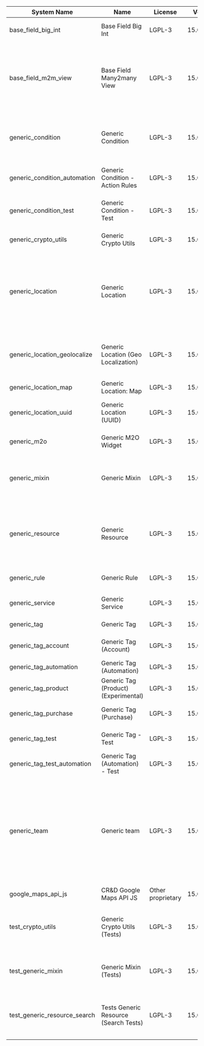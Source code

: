 | System Name | Name | License | Version | Summary | Price |
|---|---|---|---|---|---|
| base_field_big_int | Base Field Big Int | LGPL-3 | 15.0.0.4.0 | BigInt field implementation for Odoo |  |
| base_field_m2m_view | Base Field Many2many View | LGPL-3 | 15.0.0.4.0 | Adds Many2manyView field implementation for Odoo. Useful in cases when m2m relation computed via Postgresql View |  |
| generic_condition | Generic Condition | LGPL-3 | 15.0.1.19.0 | Create generic conditions on which you         can program some logic in Odoo objects |  |
| generic_condition_automation | Generic Condition - Action Rules | LGPL-3 | 15.0.1.3.0 | Generic Conditions (Integration with Action Rules) |  |
| generic_condition_test | Generic Condition - Test | LGPL-3 | 15.0.1.10.0 | Generic Conditions - Tests (do not install manualy) |  |
| generic_crypto_utils | Generic Crypto Utils | LGPL-3 | 15.0.0.7.0 | Technical utils to add encryption to other addons |  |
| generic_location | Generic Location | LGPL-3 | 15.0.2.5.0 | Allows you to make an abstract description of the         objects location relative to the general location         (for example: house3 -> office5 -> room2 -> table5) |  |
| generic_location_geolocalize | Generic Location (Geo Localization) | LGPL-3 | 15.0.1.9.0 | Generic Location (Automaticaly determine geo coordinates         for location by its address) |  |
| generic_location_map | Generic Location: Map | LGPL-3 | 15.0.1.8.0 | Display locations on map view. |  |
| generic_location_uuid | Generic Location (UUID) | LGPL-3 | 15.0.1.6.0 | Generic Location (Add UUID to generic locations) |  |
| generic_m2o | Generic M2O Widget | LGPL-3 | 15.0.1.7.0 | Generic Many2one widget |  |
| generic_mixin | Generic Mixin | LGPL-3 | 15.0.1.78.0 | Technical module with generic mixins, that may help to build other modules |  |
| generic_resource | Generic Resource | LGPL-3 | 15.0.1.47.0 | Provides the ability to create and categorize         various resources that can be used in other Odoo modules. |  |
| generic_rule | Generic Rule | LGPL-3 | 15.0.1.3.0 | Adds new top-level menu 'rules' |  |
| generic_service | Generic Service | LGPL-3 | 15.0.1.25.0 | Create and manage service catalog |  |
| generic_tag | Generic Tag | LGPL-3 | 15.0.2.10.0 | Generic tag management. |  |
| generic_tag_account | Generic Tag (Account) | LGPL-3 | 15.0.1.4.0 | Generic tag integration with account addon |  |
| generic_tag_automation | Generic Tag (Automation) | LGPL-3 | 15.0.1.4.0 |  |  |
| generic_tag_product | Generic Tag (Product) (Experimental) | LGPL-3 | 15.0.1.4.0 | Generic tag integration with product addon |  |
| generic_tag_purchase | Generic Tag (Purchase) | LGPL-3 | 15.0.1.4.0 | Generic tag integration with purchase addon |  |
| generic_tag_test | Generic Tag - Test | LGPL-3 | 15.0.1.6.0 | Generic Tag - Tests (do not install manualy) |  |
| generic_tag_test_automation | Generic Tag (Automation) - Test | LGPL-3 | 15.0.1.3.0 |  |  |
| generic_team | Generic team | LGPL-3 | 15.0.1.16.0 | With this module you can create teams and add         users to them, which allows you to perform group         actions (such as assigning a responsible team         instead of one person) while working with Odoo applications. |  |
| google_maps_api_js | CR&D Google Maps API JS | Other proprietary | 15.0.0.4.0 |  |  |
| test_crypto_utils | Generic Crypto Utils (Tests) | LGPL-3 | 15.0.0.12.0 | Technical module that have to be used to test Generic Crypto Utils module |  |
| test_generic_mixin | Generic Mixin (Tests) | LGPL-3 | 15.0.0.22.0 | Technical module that have to be used to test Generic Mixin module |  |
| test_generic_resource_search | Tests Generic Resource (Search Tests) | LGPL-3 | 15.0.0.3.0 | Technical module that have to be used to test Generic Resource search cases |  |

